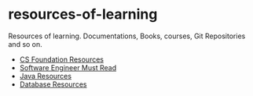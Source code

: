 # resources-of-learning
Resources of learning. Documentations, Books, courses, Git Repositories and so on.

- [CS Foundation Resources](\#cs-foundations.md)
- [Software Engineer Must Read](\#software-engineer-must-read.md)
- [Java Resources](java-resources.md)
- [Database Resources](database-resources.md)
